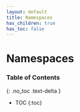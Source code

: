 ```yaml
---
layout: default
title: Namespaces
has_children: true
has_toc: false
---
```


# Namespaces
### Table of Contents
{: .no_toc .text-delta }

- TOC
{:toc}
